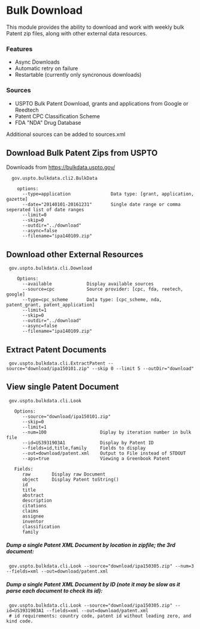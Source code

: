 # Bulk Download

This module provides the ability to download and work with weekly bulk Patent zip files, along with other external data resources.

### Features
<ul>
<li>Async Downloads</li>
<li>Automatic retry on failure</li>
<li>Restartable (currently only syncronous downloads)</li>
</ul>

### Sources
<ul>
<li>USPTO Bulk Patent Download, grants and applications from Google or Reedtech</li>
<li>Patent CPC Classification Scheme</li>
<li>FDA "NDA" Drug Database</li>
</ul>
Additional sources can be added to sources.xml

## Download Bulk Patent Zips from USPTO
  Downloads from https://bulkdata.uspto.gov/
    
      gov.uspto.bulkdata.cli2.BulkData

        options:
          --type=application               Data type: [grant, application, gazette]
          --date="20140101-20161231"       Single date range or comma seperated list of date ranges
          --limit=0
          --skip=0
          --outdir="../download"
          --async=false
          --filename="ipa140109.zip"

## Download other External Resources
     gov.uspto.bulkdata.cli.Download

        Options:
          --available             Display available sources
          --source=cpc            Source provider: [cpc, fda, reetech, google]
          --type=cpc_scheme       Data type: [cpc_scheme, nda, patent_grant, patent_application]
          --limit=1
          --skip=0
          --outdir="../download"
          --async=false
          --filename="ipa140109.zip"
            
## Extract Patent Documents
     gov.uspto.bulkdata.cli.ExtractPatent --source="download/ipa150101.zip" --skip 0 --limit 5 --outDir="download"

## View single Patent Document
     gov.uspto.bulkdata.cli.Look

       Options:
          --source="download/ipa150101.zip"
          --skip=0                  
          --limit=1                 
          --num=100                    Diplay by iteration number in bulk file    
          --id=US3931903A1             Display by Patent ID
          --fields=id,title,family     Fields to display
          --out=download/patent.xml    Output to File instead of STDOUT
          --aps=true                   Viewing a Greenbook Patent
          
       Fields:
          raw        Display raw Document
          object     Display Patent toString()
          id
          title
          abstract
          description
          citations
          claims
          assignee
          inventor
          classification
          family
        
##### Dump a single Patent XML Document by location in zipfile; the 3rd document:
     gov.uspto.bulkdata.cli.Look --source="download/ipa150305.zip" --num=3 --fields=xml --out=download/patent.xml

##### Dump a single Patent XML Document by ID (note it may be slow as it parse each document to check its id):
     gov.uspto.bulkdata.cli.Look --source="download/ipa150305.zip" --id=US3931903A1 --fields=xml --out=download/patent.xml
     # id requirements: country code, patent id without leading zero, and kind code.
     
